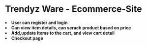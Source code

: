 # Trendyz Ware - Ecommerce-Site

<li><b>User can register and login</b></li>
<li><b>Can view item details, can serach product based on price</b></li>
<li><b>Add,update items to the cart, and view cart detail</b></li>
<li><b>Checkout page</b></li>
